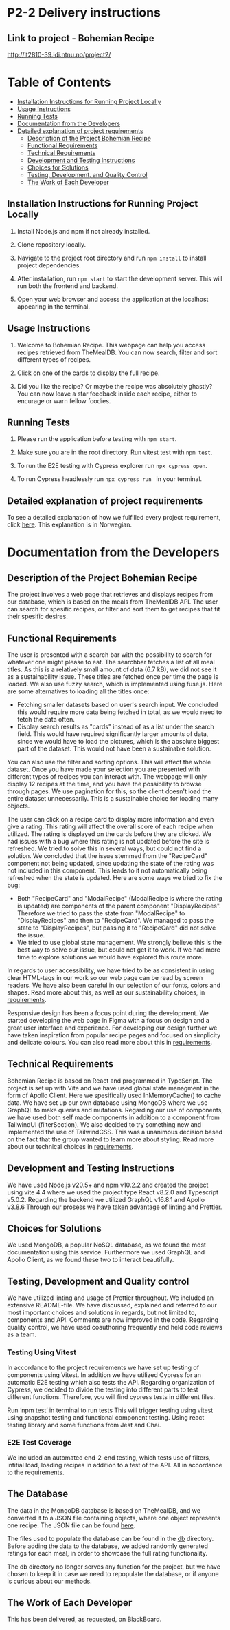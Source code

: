 # P2-2 Delivery instructions

## Link to project - Bohemian Recipe

http://it2810-39.idi.ntnu.no/project2/

# Table of Contents

-   [Installation Instructions for Running Project Locally](#installation-instructions-for-running-project-locally)
-   [Usage Instructions](#usage-instructions)
-   [Running Tests](#running-tests)
-   [Documentation from the Developers](#documentation-from-the-developers)
-   [Detailed explanation of project requirements](#detailed-explanation-of-project-requirements)
    -   [Description of the Project Bohemian Recipe](#description-of-the-project-bohemian-recipe)
    -   [Functional Requirements](#functional-requirements)
    -   [Technical Requirements](#technical-requirements)
    -   [Development and Testing Instructions](#development-and-testing-instructions)
    -   [Choices for Solutions](#choices-for-solutions)
    -   [Testing, Development, and Quality Control](#testing-development-and-quality-control)
    -   [The Work of Each Developer](#the-work-of-each-developer)

## Installation Instructions for Running Project Locally

1. Install Node.js and npm if not already installed.

2. Clone repository locally.

3. Navigate to the project root directory and run `npm install` to install project dependencies.

4. After installation, run `npm start` to start the development server. This will run both the frontend and backend.

5. Open your web browser and access the application at the localhost appearing in the terminal.

## Usage Instructions

1. Welcome to Bohemian Recipe. This webpage can help you access recipes retrieved from TheMealDB. You can now search, filter and sort different types of recipes.

2. Click on one of the cards to display the full recipe.

3. Did you like the recipe? Or maybe the recipe was absolutely ghastly? You can now leave a star feedback inside each recipe, either to encurage or warn fellow foodies.

## Running Tests

1. Please run the application before testing with `npm start`.

2. Make sure you are in the root directory. Run vitest test with `npm test`.

3. To run the E2E testing with Cypress explorer run `npx cypress open`.

4. To run Cypress headlessly run `npx cypress run ` in your terminal.

## Detailed explanation of project requirements
To see a detailed explanation of how we fulfilled every project requirement, click [here](requirements.md). This explanation is in Norwegian.

# Documentation from the Developers

## Description of the Project Bohemian Recipe

The project involves a web page that retrieves and displays recipes from our database, which is based on the meals from TheMealDB API. The user can search for spesific recipes, or filter and sort them to get recipes that fit their spesific desires.

## Functional Requirements

The user is presented with a search bar with the possibility to search for whatever one might please to eat. The searchbar fetches a list of all meal titles. As this is a relatively small amount of data (6.7 kB), we did not see it as a sustainability issue. These titles are fetched once per time the page is loaded. We also use fuzzy search, which is implemented using fuse.js. Here are some alternatives to loading all the titles once:

- Fetching smaller datasets based on user's search input. We concluded this would require more data being fetched in total, as we would need to fetch the data often. 
- Display search results as "cards" instead of as a list under the search field. This would have required significantly larger amounts of data, since we would have to load the pictures, which is the absolute biggest part of the dataset. This would not have been a sustainable solution. 

You can also use the filter and sorting options. This will affect the whole dataset. Once you have made your selection you are presented with different types of recipes you can interact with. The webpage will only display 12 recipes at the time, and you have the possibility to browse through pages. We use pagination for this, so the client doesn't load the entire dataset unnecessarily. This is a sustainable choice for loading many objects.

The user can click on a recipe card to display more information and even give a rating. This rating will affect the overall score of each recipe when utilized. The rating is displayed on the cards before they are clicked. We had issues with a bug where this rating is not updated before the site is refreshed. We tried to solve this in several ways, but could not find a solution. We concluded that the issue stemmed from the "RecipeCard" component not being updated, since updating the state of the rating was not included in this component. This leads to it not automatically being refreshed when the state is updated. Here are some ways we tried to fix the bug:

- Both "RecipeCard" and "ModalRecipe" (ModalRecipe is where the rating is updated) are components of the parent component "DisplayRecipes". Therefore we tried to pass the state from "ModalRecipe" to "DisplayRecipes" and then to "RecipeCard". We managed to pass the state to "DisplayRecipes", but passing it to "RecipeCard" did not solve the issue.
- We tried to use global state management. We strongly believe this is the best way to solve our issue, but could not get it to work. If we had more time to explore solutions we would have explored this route more.

In regards to user accessibility, we have tried to be as consistent in using clear HTML-tags in our work so our web page can be read by screen readers. We have also been careful in our selection of our fonts, colors and shapes. Read more about this, as well as our sustainability choices, in [requirements](requirements.md).

Responsive design has been a focus point during the development. We started developing the web page in Figma with a focus on design and a great user interface and experience. For developing our design further we have taken inspiration from popular recipe pages and focused on simplicity and delicate colours. You can also read more about this in [requirements](requirements.md).

## Technical Requirements

Bohemian Recipe is based on React and programmed in TypeScript. The project is set up with Vite and we have used global state managment in the form of Apollo Client. Here we spesifically used InMemoryCache() to cache data. We have set up our own database using MongoDB where we use GraphQL to make queries and mutations. Regarding our use of components, we have used both self made components in addition to a component from TailwindUI (filterSection). We also decided to try something new and implemented the use of TailwindCSS. This was a unanimous decision based on the fact that the group wanted to learn more about styling. Read more about our technical choices in [requirements](requirements.md).


## Development and Testing Instructions

We have used Node.js v20.5+ and npm v10.2.2 and created the project using vite 4.4 where we used the project type React v8.2.0 and Typescript v5.0.2. Regarding the backend we utilized GraphQL v16.8.1 and Apollo v3.8.6 Through our prosess we have taken advantage of linting and Prettier.

## Choices for Solutions

We used MongoDB, a popular NoSQL database, as we found the most documentation using this service. Furthermore we used GraphQL and Apollo Client, as we found these two to interact beautifully.

## Testing, Development and Quality control

We have utilized linting and usage of Prettier throughout. We included an extensive README-file. We have discussed, explained and referred to our most important choices and solutions in regards, but not limited to, components and API. Comments are now improved in the code. Regarding quality control, we have used coauthoring frequently and held code reviews as a team.

### Testing Using Vitest

In accordance to the project requirements we have set up testing of components using Vitest. In addition we have utilized Cypress for an automatic E2E testing which also tests the API. Regarding organization of Cypress, we decided to divide the testing into different parts to test different functions. Therefore, you will find cypress tests in different files.

Run ‘npm test’ in terminal to run tests
This will trigger testing using vitest using snapshot testing and functional component testing. Using react testing library and some functions from Jest and Chai.

### E2E Test Coverage

We included an automated end-2-end testing, which tests use of filters, intitial load, loading recipes in addition to a test of the API. All in accordance to the requirements.

## The Database

The data in the MongoDB database is based on TheMealDB, and we converted it to a JSON file containing objects, where one object represents one recipe. The JSON file can be found [here](./db/all_meals_cleaned_no_numbers.json).

The files used to populate the database can be found in the [db](./db/) directory. Before adding the data to the database, we added randomly generated ratings for each meal, in order to showcase the full rating functionality.

The db directory no longer serves any function for the project, but we have chosen to keep it in case we need to repopulate the database, or if anyone is curious about our methods.

## The Work of Each Developer

This has been delivered, as requested, on BlackBoard.
